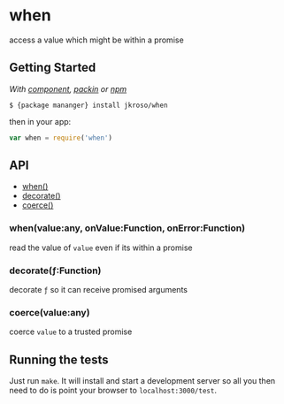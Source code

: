 
# when

  access a value which might be within a promise

## Getting Started

_With [component](//github.com/component/component), [packin](//github.com/jkroso/packin) or [npm](//github.com/isaacs/npm)_  

	$ {package mananger} install jkroso/when

then in your app:

```js
var when = require('when')
```

## API

  - [when()](#whenvalueanyonvaluefunctiononerrorfunction)
  - [decorate()](#decoratefunction)
  - [coerce()](#coercevalueany)

### when(value:any, onValue:Function, onError:Function)

  read the value of `value` even if its within a promise

### decorate(ƒ:Function)

  decorate `ƒ` so it can receive promised arguments

### coerce(value:any)

  coerce `value` to a trusted promise

## Running the tests

Just run `make`. It will install and start a development server so all you then need to do is point your browser to `localhost:3000/test`.
